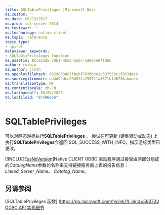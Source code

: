 ```yaml
---
title: SQLTablePrivileges |Microsoft Docs
ms.custom: ''
ms.date: 06/13/2017
ms.prod: sql-server-2014
ms.reviewer: ''
ms.technology: native-client
ms.topic: reference
topic_type:
- apiref
helpviewer_keywords:
- SQLTablePrivileges function
ms.assetid: 8cce22d5-28b1-4b50-a5bc-1de03e0ffd6b
author: rothja
ms.author: jroth
ms.openlocfilehash: 63298330d3f0ebf707dbb42c337553c1f363deab
ms.sourcegitcommit: ad4d92dce894592a259721a1571b1d8736abacdb
ms.translationtype: MT
ms.contentlocale: zh-CN
ms.lasthandoff: 08/04/2020
ms.locfileid: "87586656"
---
```

# <a name="sqltableprivileges"></a>SQLTablePrivileges
  可以对静态游标执行**SQLTablePrivileges** 。 尝试在可更新 (键集驱动或动态) 上执行**SQLTablePrivileges**会返回 SQL_SUCCESS_WITH_INFO，指示游标类型已更改。  
  
 [!INCLUDE[ssNoVersion](../../includes/ssnoversion-md.md)]Native CLIENT ODBC 驱动程序通过接受由两部分组成的*CatalogName*参数的名称来支持链接服务器上表的报告信息： *Linked_Server_Name。 Catalog_Name*。  
  
## <a name="see-also"></a>另请参阅  
 [SQLTablePrivileges 函数] (https://go.microsoft.com/fwlink/?LinkId=59373\)   
 [ODBC API 实现细节](odbc-api-implementation-details.md)  
  
  
